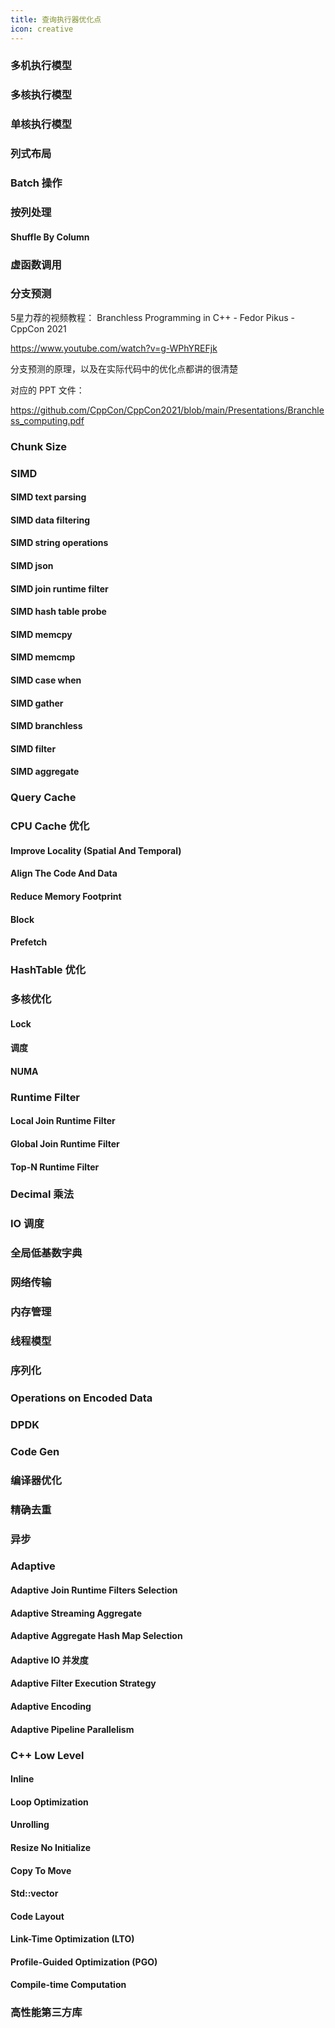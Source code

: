 ```yaml
---
title: 查询执行器优化点
icon: creative
---
```

### 多机执行模型

### 多核执行模型

### 单核执行模型

### 列式布局

### Batch 操作

### 按列处理

#### Shuffle By Column

### 虚函数调用

### 分支预测

5星力荐的视频教程： Branchless Programming in C++ - Fedor Pikus - CppCon 2021

<https://www.youtube.com/watch?v=g-WPhYREFjk>

分支预测的原理，以及在实际代码中的优化点都讲的很清楚

对应的 PPT 文件：

<https://github.com/CppCon/CppCon2021/blob/main/Presentations/Branchless_computing.pdf>

### Chunk Size

### SIMD

#### SIMD text parsing

#### SIMD data filtering

#### SIMD string operations

#### SIMD json

#### SIMD join runtime filter

#### SIMD hash table probe

#### SIMD memcpy

#### SIMD memcmp

#### SIMD case when

#### SIMD gather

#### SIMD branchless

#### SIMD filter

#### SIMD aggregate

### Query Cache

### CPU Cache 优化

#### Improve Locality (Spatial And Temporal)

#### Align The Code And Data

#### Reduce Memory Footprint

#### Block

#### Prefetch

### HashTable 优化

### 多核优化

#### Lock

#### 调度

#### NUMA

### Runtime Filter

#### Local Join Runtime Filter

#### Global Join Runtime Filter

#### Top-N Runtime Filter

### Decimal 乘法

### IO 调度

### 全局低基数字典

### 网络传输

### 内存管理

### 线程模型

### 序列化

### Operations on Encoded Data

### DPDK

### Code Gen

### 编译器优化

### 精确去重

### 异步

### Adaptive

#### Adaptive Join Runtime Filters Selection

#### Adaptive Streaming Aggregate

#### Adaptive Aggregate Hash Map Selection

#### Adaptive IO 并发度

#### Adaptive Filter Execution Strategy

#### Adaptive Encoding

#### Adaptive Pipeline Parallelism

### C++ Low Level

#### Inline

#### Loop Optimization

#### Unrolling

#### Resize No Initialize

#### Copy To Move

#### Std::vector

#### Code Layout

#### Link-Time Optimization (LTO)

#### Profile-Guided Optimization (PGO)

#### Compile-time Computation

### 高性能第三方库
